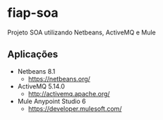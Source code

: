 # fiap-soa
Projeto SOA utilizando Netbeans, ActiveMQ e Mule

## Aplicações
* Netbeans 8.1
  * https://netbeans.org/
* ActiveMQ 5.14.0
  * http://activemq.apache.org/
* Mule Anypoint Studio 6
  * https://developer.mulesoft.com/
